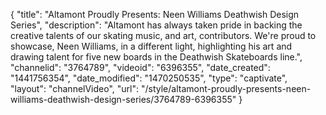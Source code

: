 {
    "title": "Altamont Proudly Presents: Neen Williams Deathwish Design Series",
    "description": "Altamont has always taken pride in backing the creative talents of our skating music, and art, contributors. We're proud to showcase, Neen Williams, in a different light, highlighting his art and drawing talent for five new boards in the Deathwish Skateboards line.",
    "channelid": "3764789",
    "videoid": "6396355",
    "date_created": "1441756354",
    "date_modified": "1470250535",
    "type": "captivate",
    "layout": "channelVideo",
    "url": "\/style\/altamont-proudly-presents-neen-williams-deathwish-design-series\/3764789-6396355"
}